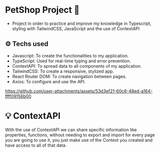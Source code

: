 # PetShop Project 🐾
- Project in order to practice and improve my knowledge in Typescript, styling with TailwindCSS, JavaScript and the use of ContextAPI
## ⚙️ Techs used 
- Javascript: To create the functionalities to my application.
- TypeScript: Used for real-time typing and error prevention.
- ContextAPI: To spread data to all components of my application.
- TailwindCSS: To create a responsive, stylized app.
- React Router DOM: To create navigation between pages.
- Axios: To configure and use the API.

https://github.com/user-attachments/assets/53d3ef21-60c8-48ed-a164-ffff09156b00

# 💡 ContextAPI
With the use of ContextAPI we can share specific information like properties, functions, without needing to export and import for every page you are going to use it, you just make use of the Context you created and have access to all of that data.
